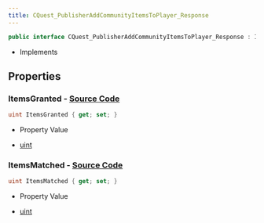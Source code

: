 ```yaml
---
title: CQuest_PublisherAddCommunityItemsToPlayer_Response
---
```


```csharp
public interface CQuest_PublisherAddCommunityItemsToPlayer_Response : ITypedProtobuf<CQuest_PublisherAddCommunityItemsToPlayer_Response>, INativeHandle
```

- Implements

## Properties

### **ItemsGranted** - [Source Code](https://github.com/swiftly-solution/swiftlys2/blob/main/managed/src/SwiftlyS2.Generated/Protobufs/Interfaces/CQuest_PublisherAddCommunityItemsToPlayer_Response.cs#L16)

```csharp
uint ItemsGranted { get; set; }
```

- Property Value

- [uint](https://learn.microsoft.com/dotnet/api/system.uint32)

### **ItemsMatched** - [Source Code](https://github.com/swiftly-solution/swiftlys2/blob/main/managed/src/SwiftlyS2.Generated/Protobufs/Interfaces/CQuest_PublisherAddCommunityItemsToPlayer_Response.cs#L13)

```csharp
uint ItemsMatched { get; set; }
```

- Property Value

- [uint](https://learn.microsoft.com/dotnet/api/system.uint32)

